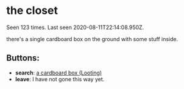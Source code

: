 # the closet

Seen 123 times. Last seen 2020-08-11T22:14:08.950Z.

there's a single cardboard box on the ground with some stuff inside.

## Buttons:

- **search**: [a cardboard box (Looting)](a-cardboard-box--Looting--d01d6h.md)
- **leave**: I have not gone this way yet.